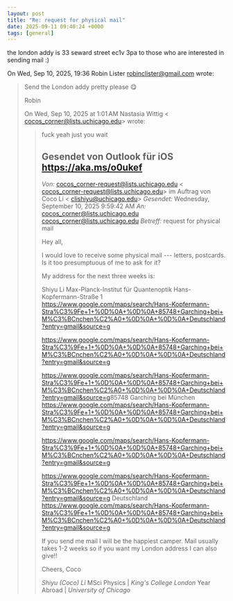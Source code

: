 ```yaml
---
layout: post
title: "Re: request for physical mail"
date: 2025-09-11 09:40:24 +0000
tags: [general]
---
```


the london addy is 33 seward street ec1v 3pa to those who are interested in
sending mail :)

On Wed, Sep 10, 2025, 19:36 Robin Lister <robinclister@gmail.com> wrote:

> Send the London addy pretty please 😋
>
> Robin
>
> On Wed, Sep 10, 2025 at 1:01 AM Nastasia Wittig <
> cocos_corner@lists.uchicago.edu> wrote:
>
>> fuck yeah just you wait
>>
>> Gesendet von Outlook für iOS <https://aka.ms/o0ukef>
>> ------------------------------
>> *Von:* cocos_corner-request@lists.uchicago.edu <
>> cocos_corner-request@lists.uchicago.edu> im Auftrag von Coco Li <
>> clishiyu@uchicago.edu>
>> *Gesendet:* Wednesday, September 10, 2025 9:59:42 AM
>> *An:* cocos_corner@lists.uchicago.edu <cocos_corner@lists.uchicago.edu>
>> *Betreff:* request for physical mail
>>
>> Hey all,
>>
>> I would love to receive some physical mail --- letters, postcards. Is it
>> too presumptuous of me to ask for it?
>>
>> My address for the next three weeks is:
>>
>> Shiyu Li
>> Max-Planck-Institut für Quantenoptik
>> Hans-Kopfermann-Straße 1
>> <https://www.google.com/maps/search/Hans-Kopfermann-Stra%C3%9Fe+1+%0D%0A+%0D%0A+85748+Garching+bei+M%C3%BCnchen%C2%A0+%0D%0A+%0D%0A+Deutschland?entry=gmail&source=g>
>>
>> <https://www.google.com/maps/search/Hans-Kopfermann-Stra%C3%9Fe+1+%0D%0A+%0D%0A+85748+Garching+bei+M%C3%BCnchen%C2%A0+%0D%0A+%0D%0A+Deutschland?entry=gmail&source=g>
>>
>> <https://www.google.com/maps/search/Hans-Kopfermann-Stra%C3%9Fe+1+%0D%0A+%0D%0A+85748+Garching+bei+M%C3%BCnchen%C2%A0+%0D%0A+%0D%0A+Deutschland?entry=gmail&source=g>85748
>> Garching bei München
>> <https://www.google.com/maps/search/Hans-Kopfermann-Stra%C3%9Fe+1+%0D%0A+%0D%0A+85748+Garching+bei+M%C3%BCnchen%C2%A0+%0D%0A+%0D%0A+Deutschland?entry=gmail&source=g>
>>
>> <https://www.google.com/maps/search/Hans-Kopfermann-Stra%C3%9Fe+1+%0D%0A+%0D%0A+85748+Garching+bei+M%C3%BCnchen%C2%A0+%0D%0A+%0D%0A+Deutschland?entry=gmail&source=g>
>>
>> <https://www.google.com/maps/search/Hans-Kopfermann-Stra%C3%9Fe+1+%0D%0A+%0D%0A+85748+Garching+bei+M%C3%BCnchen%C2%A0+%0D%0A+%0D%0A+Deutschland?entry=gmail&source=g>
>> Deutschland
>> <https://www.google.com/maps/search/Hans-Kopfermann-Stra%C3%9Fe+1+%0D%0A+%0D%0A+85748+Garching+bei+M%C3%BCnchen%C2%A0+%0D%0A+%0D%0A+Deutschland?entry=gmail&source=g>
>>
>> If you send me mail I will be the happiest camper. Mail usually takes 1-2
>> weeks so if you want my London address I can also give!!
>>
>> Cheers,
>> Coco
>>
>> *Shiyu (Coco) Li*
>> MSci Physics | *King's College London*
>> Year Abroad | *University of Chicago*
>>
>
